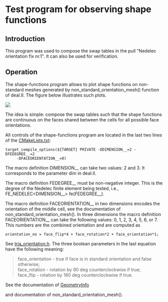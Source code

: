 <h1>Test program for observing shape functions</h1>

<h2> Introduction </h2>

This program was used to compose the swap tables in the pull "Nedelec orientation
fix nr.1". It can also be used for verification.

<h2> Operation </h2>

The shape-functions program allows to plot shape functions on non-standard meshes
generated by non_standard_orientation_mesh() function of deal.II.
The figure below illustrates such plots.

![][fig-shape-finctions]

The idea is simple: compose the swap tables such that the shape functions are continuous on the 
faces shared between the cells for all possible face orientations.

All controls of the shape-functions program are located in the last two lines of the 
[CMakeLists.txt](https://github.com/cembooks/toolbox/blob/main/shape-functions/CMakeLists.txt):

    target_compile_options(${TARGET} PRIVATE -DDIMENSION__=2 -DFEDEGREE__=2
         -DFACEORIENTATION__=0)

The macro definition DIMENSION__ can take two values: 2 and 3.  It corresponds to the parameter dim
in deal.II.

The macro definition FEDEGREE__ must be non-negative integer. This is the degree of the Nedelec
finite element being tested, i.e., FE_NEDELEC<DIMENSION__> fe(FEDEGREE__).

The macro definition FACEORIENTATION__ in two dimensions encodes the orientation of the middle cell,
see the documentation of non_standard_orientation_mesh(). In three dimensions the macro definition
FACEORIENTATION__ can take the following values: 0, 1, 2, 3, 4, 5, 6, or 7. This numbers are
the combined orientation and are computed as

    orientation_no = face_flip*4 + face_rotation*2 + face_orientation*1;

See
[tria_orientation.h](https://github.com/dealii/dealii/blob/master/include/deal.II/grid/tria_orientation.h).
The three boolean parameters in the last equation have the following meaning:

>face_orientation - true if face is in standard orientation and false otherwise;  
>face_rotation - rotation by 90 deg counterclockwise if true;  
>face_flip - rotation by 180 deg counterclockwise if true.  

See the documentation of
[GeometryInfo<dim>](https://dealii.org/current/doxygen/deal.II/structGeometryInfo.html)

and documentation of non_standard_orientation_mesh().

[fig-shape-finctions]: doc/figure.svg

